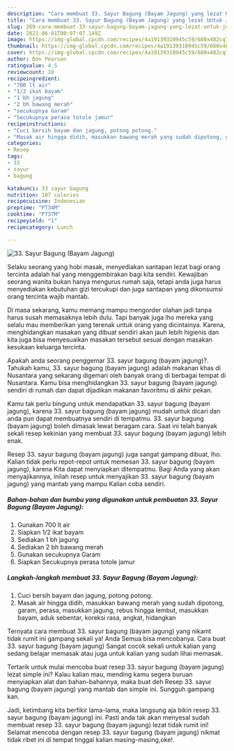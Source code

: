 ```yaml
---
description: "Cara membuat 33. Sayur Bagung (Bayam Jagung) yang lezat Untuk Jualan"
title: "Cara membuat 33. Sayur Bagung (Bayam Jagung) yang lezat Untuk Jualan"
slug: 269-cara-membuat-33-sayur-bagung-bayam-jagung-yang-lezat-untuk-jualan
date: 2021-06-01T00:07:07.149Z
image: https://img-global.cpcdn.com/recipes/4a19139310945c59/680x482cq70/33-sayur-bagung-bayam-jagung-foto-resep-utama.jpg
thumbnail: https://img-global.cpcdn.com/recipes/4a19139310945c59/680x482cq70/33-sayur-bagung-bayam-jagung-foto-resep-utama.jpg
cover: https://img-global.cpcdn.com/recipes/4a19139310945c59/680x482cq70/33-sayur-bagung-bayam-jagung-foto-resep-utama.jpg
author: Don Pearson
ratingvalue: 4.5
reviewcount: 10
recipeingredient:
- "700 lt air"
- "1/2 ikat bayam"
- "1 bh jagung"
- "2 bh bawang merah"
- "secukupnya Garam"
- "Secukupnya perasa totole jamur"
recipeinstructions:
- "Cuci bersih bayam dan jagung, potong potong."
- "Masak air hingga didih, masukkan bawang merah yang sudah dipotong, garam, perasa, masukkan jagung, rebus hingga lembut, masukkan bayam, aduk sebentar, koreksi rasa, angkat, hidangkan"
categories:
- Resep
tags:
- 33
- sayur
- bagung

katakunci: 33 sayur bagung 
nutrition: 187 calories
recipecuisine: Indonesian
preptime: "PT34M"
cooktime: "PT37M"
recipeyield: "1"
recipecategory: Lunch

---
```



![33. Sayur Bagung (Bayam Jagung)](https://img-global.cpcdn.com/recipes/4a19139310945c59/680x482cq70/33-sayur-bagung-bayam-jagung-foto-resep-utama.jpg)

Selaku seorang yang hobi masak, menyediakan santapan lezat bagi orang tercinta adalah hal yang menggembirakan bagi kita sendiri. Kewajiban seorang  wanita bukan hanya mengurus rumah saja, tetapi anda juga harus menyediakan kebutuhan gizi tercukupi dan juga santapan yang dikonsumsi orang tercinta wajib mantab.

Di masa  sekarang, kamu memang mampu mengorder olahan jadi tanpa harus susah memasaknya lebih dulu. Tapi banyak juga lho mereka yang selalu mau memberikan yang terenak untuk orang yang dicintainya. Karena, menghidangkan masakan yang dibuat sendiri akan jauh lebih higienis dan kita juga bisa menyesuaikan masakan tersebut sesuai dengan masakan kesukaan keluarga tercinta. 



Apakah anda seorang penggemar 33. sayur bagung (bayam jagung)?. Tahukah kamu, 33. sayur bagung (bayam jagung) adalah makanan khas di Nusantara yang sekarang digemari oleh banyak orang di berbagai tempat di Nusantara. Kamu bisa menghidangkan 33. sayur bagung (bayam jagung) sendiri di rumah dan dapat dijadikan makanan favoritmu di akhir pekan.

Kamu tak perlu bingung untuk mendapatkan 33. sayur bagung (bayam jagung), karena 33. sayur bagung (bayam jagung) mudah untuk dicari dan anda pun dapat membuatnya sendiri di tempatmu. 33. sayur bagung (bayam jagung) boleh dimasak lewat beragam cara. Saat ini telah banyak sekali resep kekinian yang membuat 33. sayur bagung (bayam jagung) lebih enak.

Resep 33. sayur bagung (bayam jagung) juga sangat gampang dibuat, lho. Kalian tidak perlu repot-repot untuk memesan 33. sayur bagung (bayam jagung), karena Kita dapat menyiapkan ditempatmu. Bagi Anda yang akan menyajikannya, inilah resep untuk menyajikan 33. sayur bagung (bayam jagung) yang mantab yang mampu Kalian coba sendiri.

<!--inarticleads1-->

##### Bahan-bahan dan bumbu yang digunakan untuk pembuatan 33. Sayur Bagung (Bayam Jagung):

1. Gunakan 700 lt air
1. Siapkan 1/2 ikat bayam
1. Sediakan 1 bh jagung
1. Sediakan 2 bh bawang merah
1. Gunakan secukupnya Garam
1. Siapkan Secukupnya perasa totole jamur




<!--inarticleads2-->

##### Langkah-langkah membuat 33. Sayur Bagung (Bayam Jagung):

1. Cuci bersih bayam dan jagung, potong potong.
1. Masak air hingga didih, masukkan bawang merah yang sudah dipotong, garam, perasa, masukkan jagung, rebus hingga lembut, masukkan bayam, aduk sebentar, koreksi rasa, angkat, hidangkan




Ternyata cara membuat 33. sayur bagung (bayam jagung) yang nikamt tidak rumit ini gampang sekali ya! Anda Semua bisa mencobanya. Cara buat 33. sayur bagung (bayam jagung) Sangat cocok sekali untuk kalian yang sedang belajar memasak atau juga untuk kalian yang sudah lihai memasak.

Tertarik untuk mulai mencoba buat resep 33. sayur bagung (bayam jagung) lezat simple ini? Kalau kalian mau, mending kamu segera buruan menyiapkan alat dan bahan-bahannya, maka buat deh Resep 33. sayur bagung (bayam jagung) yang mantab dan simple ini. Sungguh gampang kan. 

Jadi, ketimbang kita berfikir lama-lama, maka langsung aja bikin resep 33. sayur bagung (bayam jagung) ini. Pasti anda tak akan menyesal sudah membuat resep 33. sayur bagung (bayam jagung) lezat tidak rumit ini! Selamat mencoba dengan resep 33. sayur bagung (bayam jagung) nikmat tidak ribet ini di tempat tinggal kalian masing-masing,oke!.

